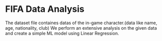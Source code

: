 # FIFA Data Analysis
The dataset file containes datas of the in-game character.(data like name, age, nationality, club)
We perform an extensive analysis on the given data and create a simple ML model using Linear Regression.
